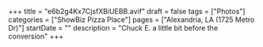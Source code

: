 +++
title = "e6b2g4Kx7CjsfXBiUEBB.avif"
draft = false
tags = ["Photos"]
categories = ["ShowBiz Pizza Place"]
pages = ["Alexandria, LA (1725 Metro Dr)"]
startDate = ""
description = "Chuck E. a little bit before the conversion"
+++
